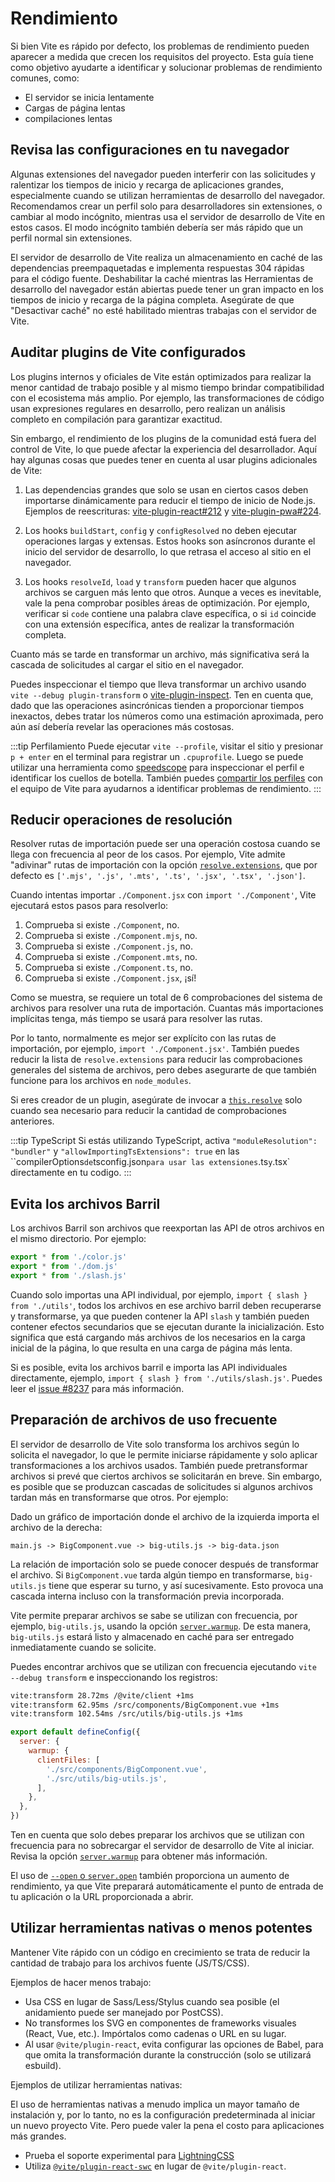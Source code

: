 # Rendimiento

Si bien Vite es rápido por defecto, los problemas de rendimiento pueden aparecer a medida que crecen los requisitos del proyecto. Esta guía tiene como objetivo ayudarte a identificar y solucionar problemas de rendimiento comunes, como:

- El servidor se inicia lentamente
- Cargas de página lentas
- compilaciones lentas

## Revisa las configuraciones en tu navegador

Algunas extensiones del navegador pueden interferir con las solicitudes y ralentizar los tiempos de inicio y recarga de aplicaciones grandes, especialmente cuando se utilizan herramientas de desarrollo del navegador. Recomendamos crear un perfil solo para desarrolladores sin extensiones, o cambiar al modo incógnito, mientras usa el servidor de desarrollo de Vite en estos casos. El modo incógnito también debería ser más rápido que un perfil normal sin extensiones.

El servidor de desarrollo de Vite realiza un almacenamiento en caché de las dependencias preempaquetadas e implementa respuestas 304 rápidas para el código fuente. Deshabilitar la caché mientras las Herramientas de desarrollo del navegador están abiertas puede tener un gran impacto en los tiempos de inicio y recarga de la página completa. Asegúrate de que "Desactivar caché" no esté habilitado mientras trabajas con el servidor de Vite.

## Auditar plugins de Vite configurados

Los plugins internos y oficiales de Vite están optimizados para realizar la menor cantidad de trabajo posible y al mismo tiempo brindar compatibilidad con el ecosistema más amplio. Por ejemplo, las transformaciones de código usan expresiones regulares en desarrollo, pero realizan un análisis completo en compilación para garantizar exactitud.

Sin embargo, el rendimiento de los plugins de la comunidad está fuera del control de Vite, lo que puede afectar la experiencia del desarrollador. Aquí hay algunas cosas que puedes tener en cuenta al usar plugins adicionales de Vite:

1. Las dependencias grandes que solo se usan en ciertos casos deben importarse dinámicamente para reducir el tiempo de inicio de Node.js. Ejemplos de reescrituras: [vite-plugin-react#212](https://github.com/vite/vite-plugin-react/pull/212) y [vite-plugin-pwa#224](https://github.es/vite-pwa/vite-plugin-pwa/pull/244).

2. Los hooks `buildStart`, `config` y `configResolved` no deben ejecutar operaciones largas y extensas. Estos hooks son asíncronos durante el inicio del servidor de desarrollo, lo que retrasa el acceso al sitio en el navegador.

3. Los hooks `resolveId`, `load` y `transform` pueden hacer que algunos archivos se carguen más lento que otros. Aunque a veces es inevitable, vale la pena comprobar posibles áreas de optimización. Por ejemplo, verificar si `code` contiene una palabra clave específica, o si `id` coincide con una extensión específica, antes de realizar la transformación completa.

Cuanto más se tarde en transformar un archivo, más significativa será la cascada de solicitudes al cargar el sitio en el navegador.

Puedes inspeccionar el tiempo que lleva transformar un archivo usando `vite --debug plugin-transform` o [vite-plugin-inspect](https://github.com/antfu/vite-plugin-inspect). Ten en cuenta que, dado que las operaciones asincrónicas tienden a proporcionar tiempos inexactos, debes tratar los números como una estimación aproximada, pero aún así debería revelar las operaciones más costosas.

:::tip Perfilamiento
Puede ejecutar `vite --profile`, visitar el sitio y presionar `p + enter` en el terminal para registrar un `.cpuprofile`. Luego se puede utilizar una herramienta como [speedscope](https://www.speedscope.app) para inspeccionar el perfil e identificar los cuellos de botella. También puedes [compartir los perfiles](https://chat.vite.dev) con el equipo de Vite para ayudarnos a identificar problemas de rendimiento.
:::

## Reducir operaciones de resolución

Resolver rutas de importación puede ser una operación costosa cuando se llega con frecuencia al peor de los casos. Por ejemplo, Vite admite "adivinar" rutas de importación con la opción [`resolve.extensions`](/config/shared-options.md#resolve-extensions), que por defecto es `['.mjs', '.js', '.mts', '.ts', '.jsx', '.tsx', '.json']`.

Cuando intentas importar `./Component.jsx` con `import './Component'`, Vite ejecutará estos pasos para resolverlo:

1. Comprueba si existe `./Component`, no.
2. Comprueba si existe `./Component.mjs`, no.
3. Comprueba si existe `./Component.js`, no.
4. Comprueba si existe `./Component.mts`, no.
5. Comprueba si existe `./Component.ts`, no.
6. Comprueba si existe `./Component.jsx`, ¡sí!

Como se muestra, se requiere un total de 6 comprobaciones del sistema de archivos para resolver una ruta de importación. Cuantas más importaciones implícitas tenga, más tiempo se usará para resolver las rutas.

Por lo tanto, normalmente es mejor ser explícito con las rutas de importación, por ejemplo, `import './Component.jsx'`. También puedes reducir la lista de `resolve.extensions` para reducir las comprobaciones generales del sistema de archivos, pero debes asegurarte de que también funcione para los archivos en `node_modules`.

Si eres creador de un plugin, asegúrate de invocar a [`this.resolve`](https://rollupjs.org/plugin-development/#this-resolve) solo cuando sea necesario para reducir la cantidad de comprobaciones anteriores.

:::tip TypeScript
Si estás utilizando TypeScript, activa `"moduleResolution": "bundler"` y `"allowImportingTsExtensions": true` en las ``compilerOptions` de `tsconfig.json` para usar las extensiones `.ts` y `.tsx` directamente en tu codigo.
:::

## Evita los archivos Barril

Los archivos Barril son archivos que reexportan las API de otros archivos en el mismo directorio. Por ejemplo:

```js [src/utils/index.js]
export * from './color.js'
export * from './dom.js'
export * from './slash.js'
```

Cuando solo importas una API individual, por ejemplo, `import { slash } from './utils'`, todos los archivos en ese archivo barril deben recuperarse y transformarse, ya que pueden contener la API `slash` y también pueden contener efectos secundarios que se ejecutan durante la inicialización. Esto significa que está cargando más archivos de los necesarios en la carga inicial de la página, lo que resulta en una carga de página más lenta.

Si es posible, evita los archivos barril e importa las API individuales directamente, ejemplo, `import { slash } from './utils/slash.js'`. Puedes leer el [issue #8237](https://github.com/vite/vite/issues/8237) para más información.

## Preparación de archivos de uso frecuente

El servidor de desarrollo de Vite solo transforma los archivos según lo solicita el navegador, lo que le permite iniciarse rápidamente y solo aplicar transformaciones a los archivos usados. También puede pretransformar archivos si prevé que ciertos archivos se solicitarán en breve. Sin embargo, es posible que se produzcan cascadas de solicitudes si algunos archivos tardan más en transformarse que otros. Por ejemplo:

Dado un gráfico de importación donde el archivo de la izquierda importa el archivo de la derecha:

```
main.js -> BigComponent.vue -> big-utils.js -> big-data.json
```

La relación de importación solo se puede conocer después de transformar el archivo. Si `BigComponent.vue` tarda algún tiempo en transformarse, `big-utils.js` tiene que esperar su turno, y así sucesivamente. Esto provoca una cascada interna incluso con la transformación previa incorporada.

Vite permite preparar archivos se sabe se utilizan con frecuencia, por ejemplo, `big-utils.js`, usando la opción [`server.warmup`](/config/server-options.md#server-warmup). De esta manera, `big-utils.js` estará listo y almacenado en caché para ser entregado inmediatamente cuando se solicite.

Puedes encontrar archivos que se utilizan con frecuencia ejecutando `vite --debug transform` e inspeccionando los registros:

```bash
vite:transform 28.72ms /@vite/client +1ms
vite:transform 62.95ms /src/components/BigComponent.vue +1ms
vite:transform 102.54ms /src/utils/big-utils.js +1ms
```

```js [vite.config.js]
export default defineConfig({
  server: {
    warmup: {
      clientFiles: [
        './src/components/BigComponent.vue',
        './src/utils/big-utils.js',
      ],
    },
  },
})
```

Ten en cuenta que solo debes preparar los archivos que se utilizan con frecuencia para no sobrecargar el servidor de desarrollo de Vite al iniciar. Revisa la opción [`server.warmup`](/config/server-options.md#server-warmup) para obtener más información.

El uso de [`--open` o `server.open`](/config/server-options.html#server-open) también proporciona un aumento de rendimiento, ya que Vite preparará automáticamente el punto de entrada de tu aplicación o la URL proporcionada a abrir.

## Utilizar herramientas nativas o menos potentes

Mantener Vite rápido con un código en crecimiento se trata de reducir la cantidad de trabajo para los archivos fuente (JS/TS/CSS).

Ejemplos de hacer menos trabajo:

- Usa CSS en lugar de Sass/Less/Stylus cuando sea posible (el anidamiento puede ser manejado por PostCSS).
- No transformes los SVG en componentes de frameworks visuales (React, Vue, etc.). Impórtalos como cadenas o URL en su lugar.
- Al usar `@vite/plugin-react`, evita configurar las opciones de Babel, para que omita la transformación durante la construcción (solo se utilizará esbuild).

Ejemplos de utilizar herramientas nativas:

El uso de herramientas nativas a menudo implica un mayor tamaño de instalación y, por lo tanto, no es la configuración predeterminada al iniciar un nuevo proyecto Vite. Pero puede valer la pena el costo para aplicaciones más grandes.

- Prueba el soporte experimental para [LightningCSS](https://github.com/vite/vite/discussions/13835)
- Utiliza [`@vite/plugin-react-swc`](https://github.com/vite/vite-plugin-react-swc) en lugar de `@vite/plugin-react`.
